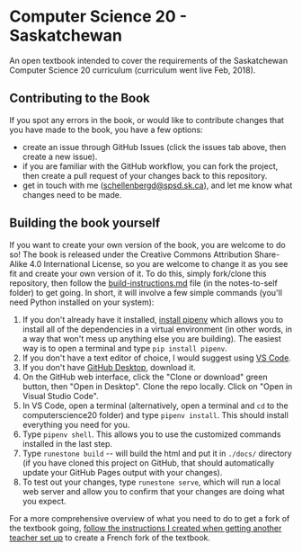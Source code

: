 # Computer Science 20 - Saskatchewan
An open textbook intended to cover the requirements of the Saskatchewan Computer Science 20 curriculum (curriculum went live Feb, 2018).

## Contributing to the Book
If you spot any errors in the book, or would like to contribute changes that you have made to the book, you have a few options:
- create an issue through GitHub Issues (click the issues tab above, then create a new issue).
- if you are familiar with the GitHub workflow, you can fork the project, then create a pull request of your changes back to this repository.
- get in touch with me (schellenbergd@spsd.sk.ca), and let me know what changes need to be made.

## Building the book yourself
If you want to create your own version of the book, you are welcome to do so! The book is released under the Creative Commons Attribution Share-Alike 4.0 International License, so you are welcome to change it as you see fit and create your own version of it. To do this, simply fork/clone this repository, then follow the [build-instructions.md](notes-to-self/build-instructions.md) file (in the notes-to-self folder) to get going. In short, it will involve a few simple commands (you'll need Python installed on your system):

1. If you don't already have it installed, [install pipenv](https://pipenv.readthedocs.io/en/latest/) which allows you to install all of the dependencies in a virtual environment (in other words, in a way that won't mess up anything else you are building). The easiest way is to open a terminal and type ``pip install pipenv``.
2. If you don't have a text editor of choice, I would suggest using [VS Code](https://code.visualstudio.com/). 
3. If you don't have [GitHub Desktop](https://desktop.github.com/), download it.
4. On the GitHub web interface, click the "Clone or download" green button, then "Open in Desktop". Clone the repo locally. Click on "Open in Visual Studio Code".
5.  In VS Code, open a terminal (alternatively, open a terminal and ``cd`` to the computerscience20 folder) and type ``pipenv install``. This should install everything you need for you.
6.  Type ``pipenv shell``. This allows you to use the customized commands installed in the last step.
6.  Type ``runestone build`` -- will build the html and put it in ``./docs/`` directory (if you have cloned this project on GitHub, that should automatically update your GitHub Pages output with your changes).
7. To test out your changes, type ``runestone serve``, which will run a local web server and allow you to confirm that your changes are doing what you expect.

For a more comprehensive overview of what you need to do to get a fork of the textbook going, [follow the instructions I created when getting another teacher set up](notes-to-self/how-to-fork-the-textbook.rst) to create a French fork of the textbook.
